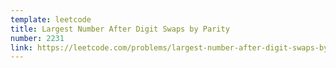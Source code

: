 ```yaml
---
template: leetcode
title: Largest Number After Digit Swaps by Parity
number: 2231
link: https://leetcode.com/problems/largest-number-after-digit-swaps-by-parity
---
```

